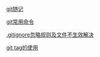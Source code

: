 [git随记](git)

[git常用命令](git常用命令)

[.gitignore忽略规则及文件不生效解决](gitignore忽略规则及文件不生效解决)

[git tag的使用](git_tag的使用)